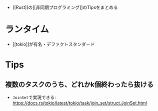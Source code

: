 - [[Rust]]の[[非同期プログラミング]]のTipsをまとめる

# ランタイム
- [[tokio]]が有名・デファクトスタンダード

# Tips
## 複数のタスクのうち、どれかk個終わったら抜ける
- `JoinSet`で実現できる: https://docs.rs/tokio/latest/tokio/task/join_set/struct.JoinSet.html
